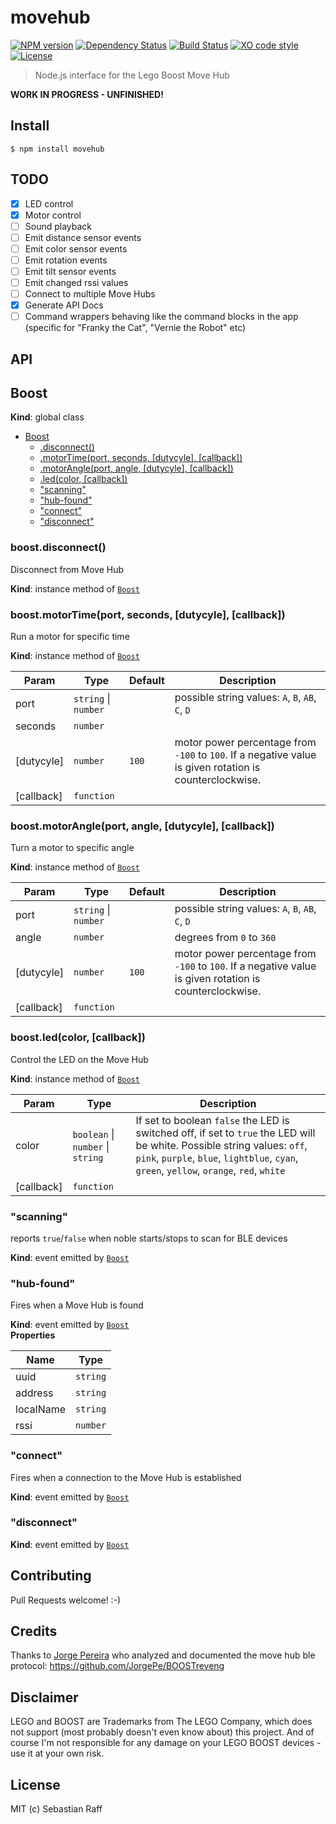 # movehub

[![NPM version](https://badge.fury.io/js/movehub.svg)](http://badge.fury.io/js/movehub)
[![Dependency Status](https://gemnasium.com/badges/github.com/hobbyquaker/node-movehub.svg)](https://gemnasium.com/github.com/hobbyquaker/node-movehub)
[![Build Status](https://travis-ci.org/hobbyquaker/node-movehub.svg?branch=master)](https://travis-ci.org/hobbyquaker/node-movehub)
[![XO code style](https://img.shields.io/badge/code_style-XO-5ed9c7.svg)](https://github.com/sindresorhus/xo)
[![License][mit-badge]][mit-url]

> Node.js interface for the Lego Boost Move Hub

**WORK IN PROGRESS - UNFINISHED!**


## Install

```
$ npm install movehub
```


## TODO

- [x] LED control
- [x] Motor control
- [ ] Sound playback
- [ ] Emit distance sensor events
- [ ] Emit color sensor events
- [ ] Emit rotation events
- [ ] Emit tilt sensor events
- [ ] Emit changed rssi values
- [ ] Connect to multiple Move Hubs
- [x] Generate API Docs
- [ ] Command wrappers behaving like the command blocks in the app (specific for "Franky the Cat", "Vernie the Robot" 
etc)

## API

<a name="Boost"></a>

## Boost
**Kind**: global class  

* [Boost](#Boost)
    * [.disconnect()](#Boost+disconnect)
    * [.motorTime(port, seconds, [dutycyle], [callback])](#Boost+motorTime)
    * [.motorAngle(port, angle, [dutycyle], [callback])](#Boost+motorAngle)
    * [.led(color, [callback])](#Boost+led)
    * ["scanning"](#Boost+event_scanning)
    * ["hub-found"](#Boost+event_hub-found)
    * ["connect"](#Boost+event_connect)
    * ["disconnect"](#Boost+event_disconnect)

<a name="Boost+disconnect"></a>

### boost.disconnect()
Disconnect from Move Hub

**Kind**: instance method of [<code>Boost</code>](#Boost)  
<a name="Boost+motorTime"></a>

### boost.motorTime(port, seconds, [dutycyle], [callback])
Run a motor for specific time

**Kind**: instance method of [<code>Boost</code>](#Boost)  

| Param | Type | Default | Description |
| --- | --- | --- | --- |
| port | <code>string</code> \| <code>number</code> |  | possible string values: `A`, `B`, `AB`, `C`, `D` |
| seconds | <code>number</code> |  |  |
| [dutycyle] | <code>number</code> | <code>100</code> | motor power percentage from `-100` to `100`. If a negative value is given rotation is counterclockwise. |
| [callback] | <code>function</code> |  |  |

<a name="Boost+motorAngle"></a>

### boost.motorAngle(port, angle, [dutycyle], [callback])
Turn a motor to specific angle

**Kind**: instance method of [<code>Boost</code>](#Boost)  

| Param | Type | Default | Description |
| --- | --- | --- | --- |
| port | <code>string</code> \| <code>number</code> |  | possible string values: `A`, `B`, `AB`, `C`, `D` |
| angle | <code>number</code> |  | degrees from `0` to `360` |
| [dutycyle] | <code>number</code> | <code>100</code> | motor power percentage from `-100` to `100`. If a negative value is given rotation is counterclockwise. |
| [callback] | <code>function</code> |  |  |

<a name="Boost+led"></a>

### boost.led(color, [callback])
Control the LED on the Move Hub

**Kind**: instance method of [<code>Boost</code>](#Boost)  

| Param | Type | Description |
| --- | --- | --- |
| color | <code>boolean</code> \| <code>number</code> \| <code>string</code> | If set to boolean `false` the LED is switched off, if set to `true` the LED will be white. Possible string values: `off`, `pink`, `purple`, `blue`, `lightblue`, `cyan`, `green`, `yellow`, `orange`, `red`, `white` |
| [callback] | <code>function</code> |  |

<a name="Boost+event_scanning"></a>

### "scanning"
reports `true`/`false` when noble starts/stops to scan for BLE devices

**Kind**: event emitted by [<code>Boost</code>](#Boost)  
<a name="Boost+event_hub-found"></a>

### "hub-found"
Fires when a Move Hub is found

**Kind**: event emitted by [<code>Boost</code>](#Boost)  
**Properties**

| Name | Type |
| --- | --- |
| uuid | <code>string</code> | 
| address | <code>string</code> | 
| localName | <code>string</code> | 
| rssi | <code>number</code> | 

<a name="Boost+event_connect"></a>

### "connect"
Fires when a connection to the Move Hub is established

**Kind**: event emitted by [<code>Boost</code>](#Boost)  
<a name="Boost+event_disconnect"></a>

### "disconnect"
**Kind**: event emitted by [<code>Boost</code>](#Boost)  


## Contributing

Pull Requests welcome! :-)


## Credits

Thanks to [Jorge Pereira](https://github.com/JorgePe) who analyzed and documented the move hub ble protocol:
https://github.com/JorgePe/BOOSTreveng


## Disclaimer

LEGO and BOOST are Trademarks from The LEGO Company, which does not support (most probably doesn't even know about) this 
project. And of course I'm not responsible for any damage on your LEGO BOOST devices - use it at your own risk.


## License

MIT (c) Sebastian Raff

[mit-badge]: https://img.shields.io/badge/License-MIT-blue.svg?style=flat
[mit-url]: LICENSE
